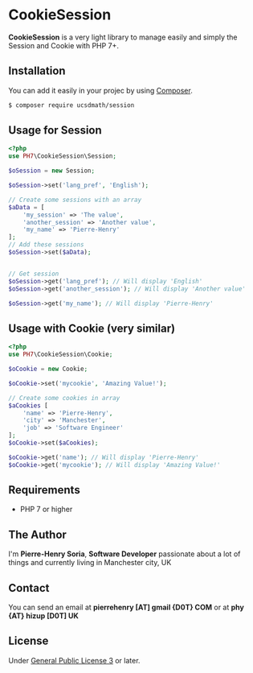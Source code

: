 # CookieSession

**CookieSession** is a very light library to manage easily and simply the Session and Cookie with PHP 7+.


## Installation

 You can add it easily in your projec by using [Composer](https://getcomposer.org/).


```bash
$ composer require ucsdmath/session
 ```


## Usage for Session

```PHP
<?php
use PH7\CookieSession\Session;

$oSession = new Session;

$oSession->set('lang_pref', 'English');

// Create some sessions with an array
$aData = [
    'my_session' => 'The value',
    'another_session' => 'Another value',
    'my_name' => 'Pierre-Henry'
];
// Add these sessions
$oSession->set($aData);


// Get session
$oSession->get('lang_pref'); // Will display 'English'
$oSession->get('another_session'); // Will display 'Another value'

$oSession->get('my_name'); // Will display 'Pierre-Henry'
```


## Usage with Cookie (very similar)

```PHP
<?php
use PH7\CookieSession\Cookie;

$oCookie = new Cookie;

$oCookie->set('mycookie', 'Amazing Value!');

// Create some cookies in array
$aCookies [
    'name' => 'Pierre-Henry',
    'city' => 'Manchester',
    'job' => 'Software Engineer'
];
$oCookie->set($aCookies);

$oCookie->get('name'); // Will display 'Pierre-Henry'
$oCookie->get('mycookie'); // Will display 'Amazing Value!'
```


## Requirements

- PHP 7 or higher


## The Author

I'm **Pierre-Henry Soria**, **Software Developer** passionate about a lot of things and currently living in Manchester city, UK


## Contact

You can send an email at **pierrehenry [AT] gmail {D0T} COM** or at **phy {AT} hizup [D0T] UK**


## License

Under [General Public License 3](http://www.gnu.org/licenses/gpl.html) or later.